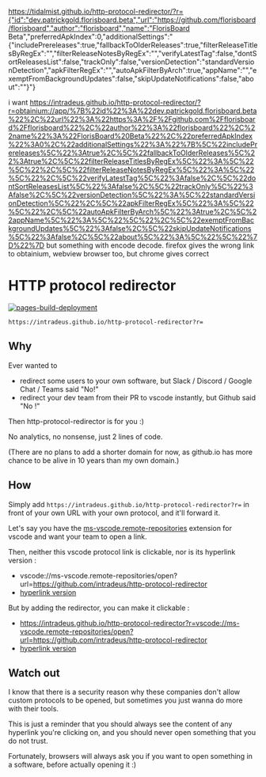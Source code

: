 https://tidalmist.github.io/http-protocol-redirector/?r={"id":"dev.patrickgold.florisboard.beta","url":"https://github.com/florisboard/florisboard","author":"florisboard","name":"FlorisBoard Beta","preferredApkIndex":0,"additionalSettings":"{\"includePrereleases\":true,\"fallbackToOlderReleases\":true,\"filterReleaseTitlesByRegEx\":\"\",\"filterReleaseNotesByRegEx\":\"\",\"verifyLatestTag\":false,\"dontSortReleasesList\":false,\"trackOnly\":false,\"versionDetection\":\"standardVersionDetection\",\"apkFilterRegEx\":\"\",\"autoApkFilterByArch\":true,\"appName\":\"\",\"exemptFromBackgroundUpdates\":false,\"skipUpdateNotifications\":false,\"about\":\"\"}"}

i want https://intradeus.github.io/http-protocol-redirector/?r=obtainium://app/%7B%22id%22%3A%22dev.patrickgold.florisboard.beta%22%2C%22url%22%3A%22https%3A%2F%2Fgithub.com%2Fflorisboard%2Fflorisboard%22%2C%22author%22%3A%22florisboard%22%2C%22name%22%3A%22FlorisBoard%20Beta%22%2C%22preferredApkIndex%22%3A0%2C%22additionalSettings%22%3A%22%7B%5C%22includePrereleases%5C%22%3Atrue%2C%5C%22fallbackToOlderReleases%5C%22%3Atrue%2C%5C%22filterReleaseTitlesByRegEx%5C%22%3A%5C%22%5C%22%2C%5C%22filterReleaseNotesByRegEx%5C%22%3A%5C%22%5C%22%2C%5C%22verifyLatestTag%5C%22%3Afalse%2C%5C%22dontSortReleasesList%5C%22%3Afalse%2C%5C%22trackOnly%5C%22%3Afalse%2C%5C%22versionDetection%5C%22%3A%5C%22standardVersionDetection%5C%22%2C%5C%22apkFilterRegEx%5C%22%3A%5C%22%5C%22%2C%5C%22autoApkFilterByArch%5C%22%3Atrue%2C%5C%22appName%5C%22%3A%5C%22%5C%22%2C%5C%22exemptFromBackgroundUpdates%5C%22%3Afalse%2C%5C%22skipUpdateNotifications%5C%22%3Afalse%2C%5C%22about%5C%22%3A%5C%22%5C%22%7D%22%7D but something with encode decode. firefox gives the wrong link to obtainium, webview browser too, but chrome gives correct

# HTTP protocol redirector
[![pages-build-deployment](https://github.com/intradeus/http-protocol-redirector/actions/workflows/pages/pages-build-deployment/badge.svg)](https://github.com/intradeus/http-protocol-redirector/actions/workflows/pages/pages-build-deployment)

```
https://intradeus.github.io/http-protocol-redirector?r=
```

## Why 
Ever wanted to  
- redirect some users to your own software, but Slack / Discord / Google Chat / Teams said "No!"
- redirect your dev team from their PR to vscode instantly, but Github said "No !"

Then http-protocol-redirector is for you :)

No analytics, no nonsense, just 2 lines of code.

(There are no plans to add a shorter domain for now, as github.io has more chance to be alive in 10 years than my own domain.)

## How 
Simply add `https://intradeus.github.io/http-protocol-redirector?r=` in front of your own URL with your own protocol, and it'll forward it.


Let's say you have the [ms-vscode.remote-repositories](https://marketplace.visualstudio.com/items?itemName=github.remotehub) extension for vscode and want your team to open a link.

Then, neither this vscode protocol link is clickable, nor is its hyperlink version :  
- vscode://ms-vscode.remote-repositories/open?url=https://github.com/intradeus/http-protocol-redirector
- [hyperlink version](vscode://ms-vscode.remote-repositories/open?url=https://github.com/intradeus/http-protocol-redirector)

But by adding the redirector, you can make it clickable : 
- https://intradeus.github.io/http-protocol-redirector?r=vscode://ms-vscode.remote-repositories/open?url=https://github.com/intradeus/http-protocol-redirector
- [hyperlink version](https://intradeus.github.io/http-protocol-redirector?r=vscode://ms-vscode.remote-repositories/open?url=https://github.com/intradeus/http-protocol-redirector)

## Watch out
I know that there is a security reason why these companies don't allow custom protocols to be opened, but sometimes you just wanna do more with their tools. 

This is just a reminder that you should always see the content of any hyperlink you're clicking on, and you should never open something that you do not trust.

Fortunately, browsers will always ask you if you want to open something in a software, before actually opening it :)

